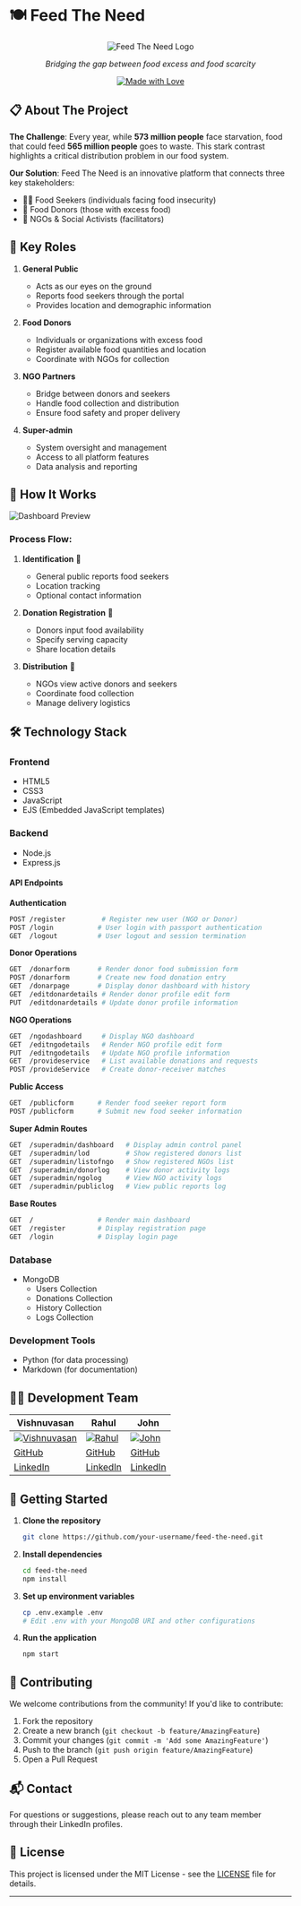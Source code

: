 # 🍽️ Feed The Need

<div align="center">

![Feed The Need Logo](https://user-images.githubusercontent.com/113793678/205454471-648128b3-0a64-40ce-bce1-bd555b718cdc.png)

*Bridging the gap between food excess and food scarcity*

[![Made with Love](https://img.shields.io/badge/Made%20with-Love-red.svg)](https://github.com/Cipher-unhsiV/Feed-The-Need)

</div>

## 📋 About The Project

**The Challenge**: Every year, while **573 million people** face starvation, food that could feed **565 million people** goes to waste. This stark contrast highlights a critical distribution problem in our food system.

**Our Solution**: Feed The Need is an innovative platform that connects three key stakeholders:
- 🙋‍♂️ Food Seekers (individuals facing food insecurity)
- 🤲 Food Donors (those with excess food)
- 🏢 NGOs & Social Activists (facilitators)

## 👥 Key Roles

1. **General Public** 
   - Acts as our eyes on the ground
   - Reports food seekers through the portal
   - Provides location and demographic information

2. **Food Donors**
   - Individuals or organizations with excess food
   - Register available food quantities and location
   - Coordinate with NGOs for collection

3. **NGO Partners**
   - Bridge between donors and seekers
   - Handle food collection and distribution
   - Ensure food safety and proper delivery

4. **Super-admin**
   - System oversight and management
   - Access to all platform features
   - Data analysis and reporting

## 🎯 How It Works

![Dashboard Preview](https://user-images.githubusercontent.com/113793678/205455521-1969da2c-2c8a-497a-8287-edd3302f15d3.png)

### Process Flow:

1. **Identification** 📍
   - General public reports food seekers
   - Location tracking
   - Optional contact information
   
2. **Donation Registration** 📝
   - Donors input food availability
   - Specify serving capacity
   - Share location details

3. **Distribution** 🚚
   - NGOs view active donors and seekers
   - Coordinate food collection
   - Manage delivery logistics

## 🛠️ Technology Stack

### Frontend
- HTML5
- CSS3
- JavaScript
- EJS (Embedded JavaScript templates)

### Backend
- Node.js
- Express.js

#### API Endpoints

**Authentication**
```bash
POST /register         # Register new user (NGO or Donor)
POST /login           # User login with passport authentication
GET  /logout          # User logout and session termination
```

**Donor Operations**
```bash
GET  /donarform       # Render donor food submission form
POST /donarform       # Create new food donation entry
GET  /donarpage       # Display donor dashboard with history
GET  /editdonardetails # Render donor profile edit form
PUT  /editdonardetails # Update donor profile information
```

**NGO Operations**
```bash
GET  /ngodashboard     # Display NGO dashboard
GET  /editngodetails   # Render NGO profile edit form
PUT  /editngodetails   # Update NGO profile information
GET  /provideservice   # List available donations and requests
POST /provideService   # Create donor-receiver matches
```

**Public Access**
```bash
GET  /publicform      # Render food seeker report form
POST /publicform      # Submit new food seeker information
```

**Super Admin Routes**
```bash
GET  /superadmin/dashboard   # Display admin control panel
GET  /superadmin/lod         # Show registered donors list
GET  /superadmin/listofngo   # Show registered NGOs list
GET  /superadmin/donorlog    # View donor activity logs
GET  /superadmin/ngolog      # View NGO activity logs
GET  /superadmin/publiclog   # View public reports log
```

**Base Routes**
```bash
GET  /                # Render main dashboard
GET  /register        # Display registration page
GET  /login           # Display login page
```

### Database
- MongoDB
  - Users Collection
  - Donations Collection
  - History Collection
  - Logs Collection

### Development Tools
- Python (for data processing)
- Markdown (for documentation)

## 👨‍💻 Development Team

<div align="center">

| Vishnuvasan | Rahul | John |
|-------------|-------|------|
| [![Vishnuvasan](https://avatars.githubusercontent.com/Cipher-unhsiV?s=150&v=1)](https://github.com/Cipher-unhsiV) | [![Rahul](https://avatars.githubusercontent.com/Rahul040202?s=150&v=1)](https://github.com/Rahul040202) | [![John](https://avatars.githubusercontent.com/john-williams-m?s=150&v=1)](https://github.com/john-williams-m) |
| [GitHub](https://github.com/Cipher-unhsiV) | [GitHub](https://github.com/Rahul040202) | [GitHub](https://github.com/john-williams-m) |
| [LinkedIn](https://www.linkedin.com/in/cipher-unhsiv/) | [LinkedIn](https://www.linkedin.com/in/rahul-g-9ba993224/) | [LinkedIn](https://www.linkedin.com/in/john-williams-m) |

</div>

## 🚀 Getting Started

1. **Clone the repository**
   ```bash
   git clone https://github.com/your-username/feed-the-need.git
   ```

2. **Install dependencies**
   ```bash
   cd feed-the-need
   npm install
   ```

3. **Set up environment variables**
   ```bash
   cp .env.example .env
   # Edit .env with your MongoDB URI and other configurations
   ```

4. **Run the application**
   ```bash
   npm start
   ```

## 🤝 Contributing

We welcome contributions from the community! If you'd like to contribute:

1. Fork the repository
2. Create a new branch (`git checkout -b feature/AmazingFeature`)
3. Commit your changes (`git commit -m 'Add some AmazingFeature'`)
4. Push to the branch (`git push origin feature/AmazingFeature`)
5. Open a Pull Request

## 📬 Contact

For questions or suggestions, please reach out to any team member through their LinkedIn profiles.

## 📄 License

This project is licensed under the MIT License - see the [LICENSE](LICENSE) file for details.

---

